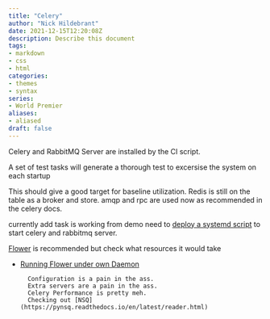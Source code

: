 ```yaml
---
title: "Celery"
author: "Nick Hildebrant"
date: 2021-12-15T12:20:08Z
description: Describe this document
tags:
- markdown
- css
- html
categories:
- themes
- syntax
series:
- World Premier
aliases:
- aliased
draft: false
---
```


Celery and RabbitMQ Server are installed by the CI script.

A set of test tasks will generate a thorough test to excersise the system on each startup

This should give a good target for baseline utilization. Redis is still on the table as a broker and store. amqp and rpc are used now as recommended in the celery docs.

currently add task is working from demo
need to [deploy a systemd script](https://docs.celeryproject.org/en/stable/userguide/daemonizing.html#daemon-systemd-generic) to start celery and rabbitmq server.

[Flower](https://flower.readthedocs.io/en/latest/install.html) is recommended but check what resources it would take
- [Running Flower under own Daemon](https://stackoverflow.com/questions/13579047/celery-flower-as-daemon)


        Configuration is a pain in the ass.
        Extra servers are a pain in the ass.
        Celery Performance is pretty meh.
        Checking out [NSQ](https://pynsq.readthedocs.io/en/latest/reader.html)